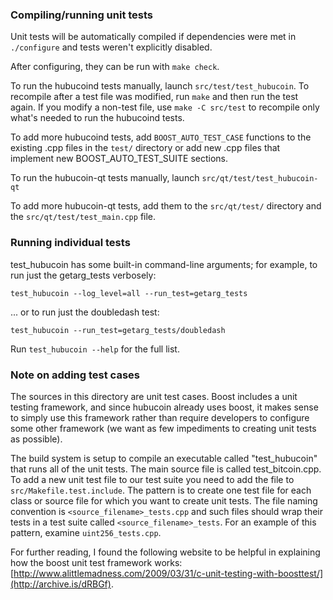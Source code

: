 ### Compiling/running unit tests

Unit tests will be automatically compiled if dependencies were met in `./configure`
and tests weren't explicitly disabled.

After configuring, they can be run with `make check`.

To run the hubucoind tests manually, launch `src/test/test_hubucoin`. To recompile
after a test file was modified, run `make` and then run the test again. If you
modify a non-test file, use `make -C src/test` to recompile only what's needed
to run the hubucoind tests.

To add more hubucoind tests, add `BOOST_AUTO_TEST_CASE` functions to the existing
.cpp files in the `test/` directory or add new .cpp files that
implement new BOOST_AUTO_TEST_SUITE sections.

To run the hubucoin-qt tests manually, launch `src/qt/test/test_hubucoin-qt`

To add more hubucoin-qt tests, add them to the `src/qt/test/` directory and
the `src/qt/test/test_main.cpp` file.

### Running individual tests

test_hubucoin has some built-in command-line arguments; for
example, to run just the getarg_tests verbosely:

    test_hubucoin --log_level=all --run_test=getarg_tests

... or to run just the doubledash test:

    test_hubucoin --run_test=getarg_tests/doubledash

Run `test_hubucoin --help` for the full list.

### Note on adding test cases

The sources in this directory are unit test cases.  Boost includes a
unit testing framework, and since hubucoin already uses boost, it makes
sense to simply use this framework rather than require developers to
configure some other framework (we want as few impediments to creating
unit tests as possible).

The build system is setup to compile an executable called "test_hubucoin"
that runs all of the unit tests.  The main source file is called
test_bitcoin.cpp. To add a new unit test file to our test suite you need
to add the file to `src/Makefile.test.include`. The pattern is to create
one test file for each class or source file for which you want to create
unit tests.  The file naming convention is `<source_filename>_tests.cpp`
and such files should wrap their tests in a test suite
called `<source_filename>_tests`. For an example of this pattern,
examine `uint256_tests.cpp`.

For further reading, I found the following website to be helpful in
explaining how the boost unit test framework works:
[http://www.alittlemadness.com/2009/03/31/c-unit-testing-with-boosttest/](http://archive.is/dRBGf).
